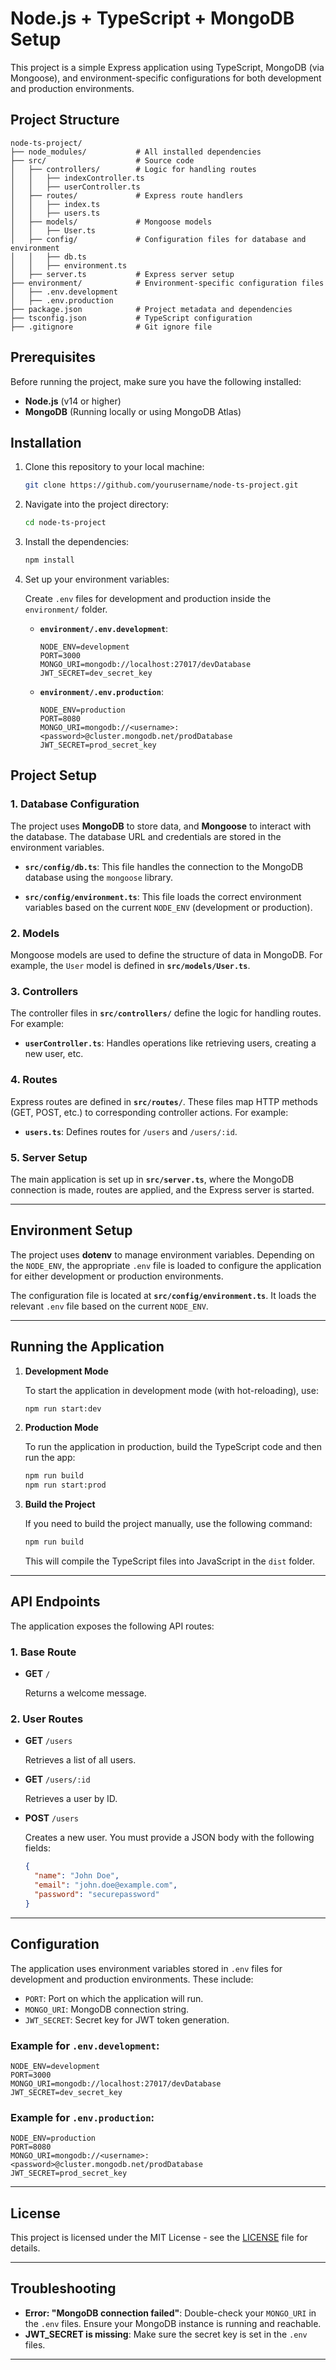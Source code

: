 
# Node.js + TypeScript + MongoDB Setup

This project is a simple Express application using TypeScript, MongoDB (via Mongoose), and environment-specific configurations for both development and production environments.

## Project Structure

```
node-ts-project/
├── node_modules/           # All installed dependencies
├── src/                    # Source code
│   ├── controllers/        # Logic for handling routes
│   │   ├── indexController.ts
│   │   ├── userController.ts
│   ├── routes/             # Express route handlers
│   │   ├── index.ts
│   │   ├── users.ts
│   ├── models/             # Mongoose models
│   │   ├── User.ts
│   ├── config/             # Configuration files for database and environment
│   │   ├── db.ts
│   │   ├── environment.ts
│   ├── server.ts           # Express server setup
├── environment/            # Environment-specific configuration files
│   ├── .env.development
│   ├── .env.production
├── package.json            # Project metadata and dependencies
├── tsconfig.json           # TypeScript configuration
├── .gitignore              # Git ignore file
```

## Prerequisites

Before running the project, make sure you have the following installed:

- **Node.js** (v14 or higher)
- **MongoDB** (Running locally or using MongoDB Atlas)

## Installation

1. Clone this repository to your local machine:

   ```bash
   git clone https://github.com/yourusername/node-ts-project.git
   ```

2. Navigate into the project directory:

   ```bash
   cd node-ts-project
   ```

3. Install the dependencies:

   ```bash
   npm install
   ```

4. Set up your environment variables:
   
   Create `.env` files for development and production inside the `environment/` folder.

   - **`environment/.env.development`**:

     ```env
     NODE_ENV=development
     PORT=3000
     MONGO_URI=mongodb://localhost:27017/devDatabase
     JWT_SECRET=dev_secret_key
     ```

   - **`environment/.env.production`**:

     ```env
     NODE_ENV=production
     PORT=8080
     MONGO_URI=mongodb://<username>:<password>@cluster.mongodb.net/prodDatabase
     JWT_SECRET=prod_secret_key
     ```

## Project Setup

### 1. **Database Configuration**

The project uses **MongoDB** to store data, and **Mongoose** to interact with the database. The database URL and credentials are stored in the environment variables.

- **`src/config/db.ts`**: This file handles the connection to the MongoDB database using the `mongoose` library.
  
- **`src/config/environment.ts`**: This file loads the correct environment variables based on the current `NODE_ENV` (development or production).

### 2. **Models**

Mongoose models are used to define the structure of data in MongoDB. For example, the `User` model is defined in **`src/models/User.ts`**.

### 3. **Controllers**

The controller files in **`src/controllers/`** define the logic for handling routes. For example:
- **`userController.ts`**: Handles operations like retrieving users, creating a new user, etc.

### 4. **Routes**

Express routes are defined in **`src/routes/`**. These files map HTTP methods (GET, POST, etc.) to corresponding controller actions. For example:
- **`users.ts`**: Defines routes for `/users` and `/users/:id`.

### 5. **Server Setup**

The main application is set up in **`src/server.ts`**, where the MongoDB connection is made, routes are applied, and the Express server is started.

---

## Environment Setup

The project uses **dotenv** to manage environment variables. Depending on the `NODE_ENV`, the appropriate `.env` file is loaded to configure the application for either development or production environments.

The configuration file is located at **`src/config/environment.ts`**. It loads the relevant `.env` file based on the current `NODE_ENV`.

---

## Running the Application

1. **Development Mode**

   To start the application in development mode (with hot-reloading), use:

   ```bash
   npm run start:dev
   ```

2. **Production Mode**

   To run the application in production, build the TypeScript code and then run the app:

   ```bash
   npm run build
   npm run start:prod
   ```

3. **Build the Project**

   If you need to build the project manually, use the following command:

   ```bash
   npm run build
   ```

   This will compile the TypeScript files into JavaScript in the `dist` folder.

---

## API Endpoints

The application exposes the following API routes:

### 1. **Base Route**

- **GET** `/`
  
  Returns a welcome message.

### 2. **User Routes**

- **GET** `/users`

  Retrieves a list of all users.

- **GET** `/users/:id`

  Retrieves a user by ID.

- **POST** `/users`

  Creates a new user. You must provide a JSON body with the following fields:
  
  ```json
  {
    "name": "John Doe",
    "email": "john.doe@example.com",
    "password": "securepassword"
  }
  ```

---

## Configuration

The application uses environment variables stored in `.env` files for development and production environments. These include:

- `PORT`: Port on which the application will run.
- `MONGO_URI`: MongoDB connection string.
- `JWT_SECRET`: Secret key for JWT token generation.

### Example for `.env.development`:

```env
NODE_ENV=development
PORT=3000
MONGO_URI=mongodb://localhost:27017/devDatabase
JWT_SECRET=dev_secret_key
```

### Example for `.env.production`:

```env
NODE_ENV=production
PORT=8080
MONGO_URI=mongodb://<username>:<password>@cluster.mongodb.net/prodDatabase
JWT_SECRET=prod_secret_key
```

---

## License

This project is licensed under the MIT License - see the [LICENSE](LICENSE) file for details.

---

## Troubleshooting

- **Error: "MongoDB connection failed"**: Double-check your `MONGO_URI` in the `.env` files. Ensure your MongoDB instance is running and reachable.
- **JWT_SECRET is missing**: Make sure the secret key is set in the `.env` files.

---
